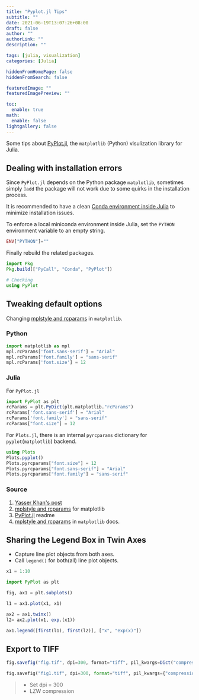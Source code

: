 ```yaml
---
title: "Pyplot.jl Tips"
subtitle: ""
date: 2021-06-19T13:07:26+08:00
draft: false
author: ""
authorLink: ""
description: ""

tags: [julia, visualization]
categories: [Julia]

hiddenFromHomePage: false
hiddenFromSearch: false

featuredImage: ""
featuredImagePreview: ""

toc:
  enable: true
math:
  enable: false
lightgallery: false
---
```


Some tips about [PyPlot.jl](http://juliaplots.org), the `matplotlib` (Python) visulization library for Julia.

<!--more-->

## Dealing with installation errors

Since `PyPlot.jl` depends on the Python package `matplotlib`, sometimes simply `]add` the package will not work due to some quirks in the installation process.

It is recommended to have a clean [Conda environment inside Julia](https://github.com/JuliaPy/Conda.jl) to minimize installation issues.

To enforce a local miniconda environment inside Julia, set the `PYTHON` environment variable to an empty string.

```julia
ENV["PYTHON"]=""
```

Finally rebuild the related packages.

```julia
import Pkg
Pkg.build(["PyCall", "Conda", "PyPlot"])

# Checking
using PyPlot
```

## Tweaking default options

Changing [mplstyle and rcparams](https://matplotlib.org/stable/tutorials/introductory/customizing.html) in `matplotlib`.

### Python

```py
import matplotlib as mpl
mpl.rcParams['font.sans-serif'] = "Arial"
mpl.rcParams['font.family'] = "sans-serif"
mpl.rcParams['font.size'] = 12
```

### Julia

For `PyPlot.jl`

```julia
import PyPlot as plt
rcParams = plt.PyDict(plt.matplotlib."rcParams")
rcParams['font.sans-serif'] = "Arial"
rcParams['font.family'] = "sans-serif"
rcParams["font.size"] = 12
```

For `Plots.jl`, there is an internal `pyrcparams` dictionary for `pyplot`(`matplotlib`) backend.

```julia
using Plots
Plots.pyplot()
Plots.pyrcparams["font.size"] = 12
Plots.pyrcparams["font.sans-serif"] = "Arial"
Plots.pyrcparams["font.family"] = "sans-serif"
```

### Source

1. [Yasser Khan's post](https://web.stanford.edu/~ymkhan/blog/2015/matplotlib_change_default_font/)
1. [mplstyle and rcparams](https://matplotlib.org/stable/tutorials/introductory/customizing.html) for matplotlib
2. [PyPlot.jl](https://github.com/JuliaPy/PyPlot.jl) readme
3. [mplstyle and rcparams](https://matplotlib.org/stable/tutorials/introductory/customizing.html) in `matplotlib` docs.

## Sharing the Legend Box in Twin Axes

- Capture line plot objects from both axes.
- Call `legend()` for both(all) line plot objects.

```julia
x1 = 1:10

import PyPlot as plt

fig, ax1 = plt.subplots()

l1 = ax1.plot(x1, x1)

ax2 = ax1.twinx()
l2= ax2.plot(x1, exp.(x1))

ax1.legend([first(l1), first(l2)], ["x", "exp(x)"])
```

## Export to TIFF

```julia
fig.savefig("fig.tif", dpi=300, format="tiff", pil_kwargs=Dict("compression" => "tiff_lzw"))
```

```python
fig.savefig("fig1.tif", dpi=300, format="tiff", pil_kwargs={"compression" : "tiff_lzw"})
```

> - Set dpi = 300
> - LZW compression
